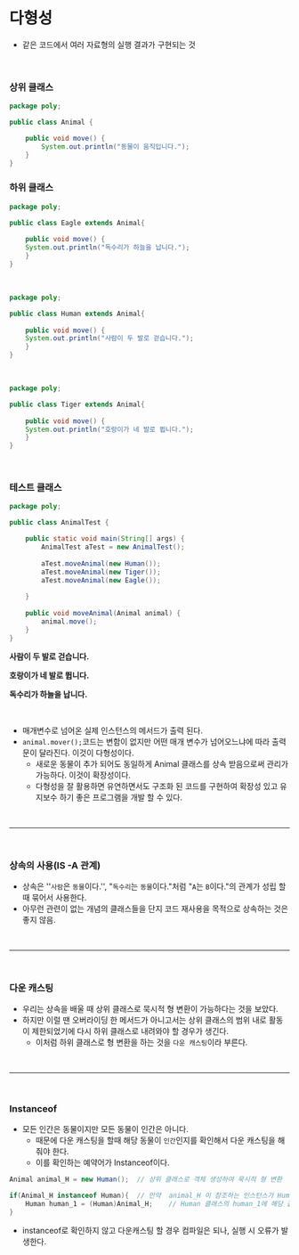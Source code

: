 # 다형성

- 같은 코드에서 여러 자료형의 실행 결과가 구현되는 것

<br/>

### 상위 클래스

```java
package poly;

public class Animal {

	public void move() {
		System.out.println("동물이 움직입니다.");
	}
}
```

### 하위 클래스

```java
package poly;

public class Eagle extends Animal{
	
	public void move() {
	System.out.println("독수리가 하늘을 납니다.");
	}
}
```

<br/>

```java
package poly;

public class Human extends Animal{
	
	public void move() {
	System.out.println("사람이 두 발로 걷습니다.");
	}
}
```

<br/>

```java
package poly;

public class Tiger extends Animal{
	
	public void move() {
	System.out.println("호랑이가 네 발로 뜁니다.");
	}
}
```

<br/>

### 테스트 클래스

```java
package poly;

public class AnimalTest {

	public static void main(String[] args) {
		AnimalTest aTest = new AnimalTest();
		
		aTest.moveAnimal(new Human());
		aTest.moveAnimal(new Tiger());
		aTest.moveAnimal(new Eagle());
		
	}
	
	public void moveAnimal(Animal animal) {
		animal.move();
	}
}
```

**사람이 두 발로 걷습니다.**

**호랑이가 네 발로 뜁니다.**

**독수리가 하늘을 납니다.**

<br/>

- 매개변수로 넘어온 실제 인스턴스의 메서드가 출력 된다.
- `animal.mover();`코드는 변함이 없지만 어떤 매개 변수가 넘어오느냐에 따라 출력문이 달라진다. 이것이 다형성이다.
  - 새로운 동물이 추가 되어도 동일하게 Animal 클래스를 상속 받음으로써 관리가 가능하다. 이것이 확장성이다.
  - 다형성을 잘 활용하면 유연하면서도 구조화 된 코드를 구현하여 확장성 있고 유지보수 하기 좋은 프로그램을 개발 할 수 있다.

<br/>

---

<br/>

### 상속의 사용(IS -A 관계)

- 상속은 ''`사람`은 `동물`이다.'', "`독수리`는 `동물`이다."처럼 "`A`는 `B`이다."의 관계가 성립 할때 묶어서 사용한다.
- 아무런 관련이 없는 개념의 클래스들을 단지 코드 재사용을 목적으로 상속하는 것은 좋지 않음.

<br/>

---

<br/>

### 다운 캐스팅

- 우리는 상속을 배울 때 상위 클래스로 묵시적 형 변환이 가능하다는 것을 보았다.
- 하지만 이럴 땐 오버라이딩 한 메서드가 아니고서는 상위 클래스의 범위 내로 활동이 제한되었기에 다시 하위 클래스로 내려와야 할 경우가 생긴다.
  - 이처럼 하위 클래스로 형 변환을 하는 것을 `다운 캐스팅`이라 부른다.

<br/>

---

<br/>

### Instanceof

- 모든 인간은 동물이지만 모든 동물이 인간은 아니다.
  - 때문에 다운 캐스팅을 할때 해당 동물이 `인간`인지를 확인해서 다운 캐스팅을 해줘야 한다.
  - 이를 확인하는 예약어가 Instanceof이다.

```java
Animal animal_H = new Human();	// 상위 클래스로 객체 생성하여 묵시적 형 변환

if(Animal_H instanceof Human){	// 만약  animal_H 이 참조하는 인스턴스가 Human 클래스일 경우
	Human human_1 = (Human)Animal_H;	// Human 클래스의 human_1에 해당 값을 Human 클래스로 변환하여 할당
}
```

- instanceof로 확인하지 않고 다운캐스팅 할 경우 컴파일은 되나, 실행 시 오류가 발생한다.

